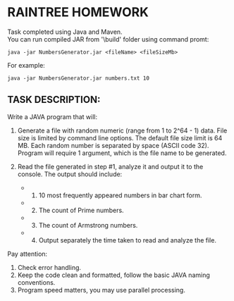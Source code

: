 # RAINTREE HOMEWORK

Task completed using Java and Maven.  
You can run compiled JAR from '\build' folder using command promt:  

```
java -jar NumbersGenerator.jar <fileName> <fileSizeMb> 
```

For example: 

```
java -jar NumbersGenerator.jar numbers.txt 10 
```
 
## TASK DESCRIPTION:
Write a JAVA program that will:

1.  Generate a file with random numeric (range from 1 to 2^64 - 1) data. File size is limited by command line options. The default file size limit is 64 MB. Each random number is separated by space (ASCII code 32). Program will require 1 argument, which is the file name to be generated.

2.  Read the file generated in step #1, analyze it and output it to the console. The output should include:  
    *  1. 10 most frequently appeared numbers in bar chart form.
    *  2. The count of Prime numbers.
    *  3. The count of Armstrong numbers.
    *  4. Output separately the time taken to read and analyze the file.    

Pay attention:

1.  Check error handling.
2.  Keep the code clean and formatted, follow the basic JAVA naming conventions.
3.  Program speed matters, you may use parallel processing.